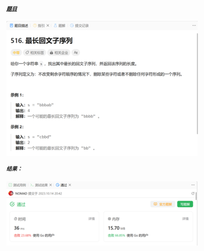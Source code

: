 ##### [题目](https://leetcode.cn/problems/longest-palindromic-subsequence/description/)
![pic](img.png)
##### 结果：
![pic](result.png)